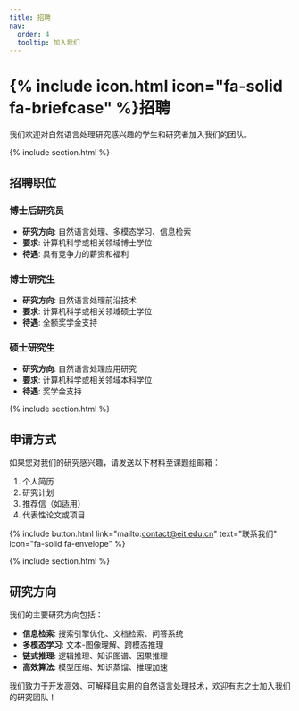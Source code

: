```yaml
---
title: 招聘
nav:
  order: 4
  tooltip: 加入我们
---
```


# {% include icon.html icon="fa-solid fa-briefcase" %}招聘

我们欢迎对自然语言处理研究感兴趣的学生和研究者加入我们的团队。

{% include section.html %}

## 招聘职位

### 博士后研究员
- **研究方向**: 自然语言处理、多模态学习、信息检索
- **要求**: 计算机科学或相关领域博士学位
- **待遇**: 具有竞争力的薪资和福利

### 博士研究生
- **研究方向**: 自然语言处理前沿技术
- **要求**: 计算机科学或相关领域硕士学位
- **待遇**: 全额奖学金支持

### 硕士研究生
- **研究方向**: 自然语言处理应用研究
- **要求**: 计算机科学或相关领域本科学位
- **待遇**: 奖学金支持

{% include section.html %}

## 申请方式

如果您对我们的研究感兴趣，请发送以下材料至课题组邮箱：

1. 个人简历
2. 研究计划
3. 推荐信（如适用）
4. 代表性论文或项目

{% include button.html link="mailto:contact@eit.edu.cn" text="联系我们" icon="fa-solid fa-envelope" %}

{% include section.html %}

## 研究方向

我们的主要研究方向包括：

- **信息检索**: 搜索引擎优化、文档检索、问答系统
- **多模态学习**: 文本-图像理解、跨模态推理
- **链式推理**: 逻辑推理、知识图谱、因果推理
- **高效算法**: 模型压缩、知识蒸馏、推理加速

我们致力于开发高效、可解释且实用的自然语言处理技术，欢迎有志之士加入我们的研究团队！
